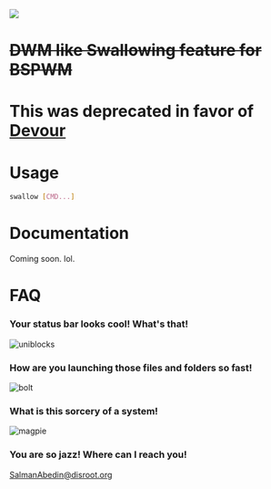 ![](demo/preview.gif)

# ~~DWM like Swallowing feature for BSPWM~~
# This was deprecated in favor of [Devour](https://github.com/salman-abedin/devour)

# Usage
```sh
swallow [CMD...]
```

# Documentation
Coming soon. lol.

# FAQ
### Your status bar looks cool! What's that!
![uniblocks](https://github.com/salman-abedin/uniblocks)
### How are you launching those files and folders so fast!
![bolt](https://github.com/salman-abedin/bolt)
### What is this sorcery of a system!
![magpie](https://github.com/salman-abedin/magpie)
### You are so jazz! Where can I reach you!
SalmanAbedin@disroot.org


